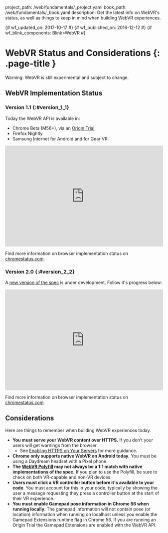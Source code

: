 project_path: /web/fundamentals/_project.yaml
book_path: /web/fundamentals/_book.yaml
description: Get the latest info on WebVR's status, as well as things to keep in mind when building WebVR experiences.

{# wf_updated_on: 2017-10-17 #}
{# wf_published_on: 2016-12-12 #}
{# wf_blink_components: Blink>WebVR #}

# WebVR Status and Considerations {: .page-title }

Warning: WebVR is still experimental and subject to change.

## WebVR Implementation Status

### Version 1.1 {:#version_1_1}

Today the WebVR API is available in:

* Chrome Beta (M56+), via an
  [Origin Trial](https://github.com/jpchase/OriginTrials/blob/gh-pages/developer-guide.md).
* Firefox Nightly.
* Samsung Internet for Android and for Gear VR.

<iframe width="100%" height="320"
  src="https://www.chromestatus.com/feature/4532810371039232?embed"
  style="border: 1px solid #CCC" allowfullscreen>
</iframe>

Find more information on browser implementation status on
[chromestatus.com](https://www.chromestatus.com/features/4532810371039232).

### Version 2.0 {:#version_2_2}

A [new version of the spec](https://w3c.github.io/webvr/spec/latest/) is
under development. Follow it's progress below:

<iframe width="100%" height="320"
  src="https://www.chromestatus.com/feature/5680169905815552?embed"
  style="border: 1px solid #CCC" allowfullscreen>
</iframe>

Find more information on browser implementation status on
[chromestatus.com](https://www.chromestatus.com/features/5680169905815552).

## Considerations

Here are things to remember when building WebVR experiences today.

* **You must serve your WebVR content over HTTPS.** If you don’t your users will
  get warnings from the browser.
    * See
      [Enabling HTTPS on Your Servers](/web/fundamentals/security/encrypt-in-transit/enable-https)
      for more guidance.
* **Chrome only supports native WebVR on Android today.** You must be using a
  Daydream headset with a Pixel phone.
* **The [WebVR Polyfill](https://github.com/googlevr/webvr-polyfill) may not
  always be a 1:1 match with native implementations of the spec.** If you plan
  to use the Polyfill, be sure to check on both VR-capable and non-VR devices.
* **Users must click a VR controller button before it's available to your
  code**. You must account for this in your code, typically by showing the user
  a message requesting they press a controller button at the start of their VR
  experience.
* **You must enable Gamepad pose information in Chrome 56 when running locally**.
  The gamepad information will not contain pose (or location) information when
  running on localhost unless you enable the Gamepad Extensions runtime flag in
  Chrome 56. If you are running an Origin Trial the Gamepad Extensions are
  enabled with the WebVR API.
